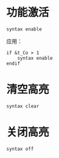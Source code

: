 # 功能激活

```
syntax enable
```

应用：
```
if &t_Co > 1
	syntax enable
endif
```

# 清空高亮

```
syntax clear
```

# 关闭高亮

```
syntax off
```